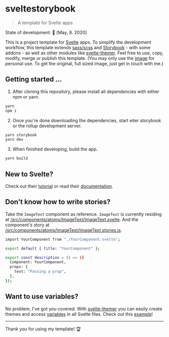 # sveltestorybook

> A template for Svelte apps

State of development: 🐣 [May, 8. 2020]

This is a project template for [Svelte](https://svelte.dev) apps. To simplify the development workflow, this template extends [sass/scss](https://sass-lang.com) and [Storybook](https://storybook.js.org) - with some addons - as well as other modules like [svelte-themer](https://github.com/josefaidt/svelte-themer). Feel free to use, copy, modify, merge or publish this template. (You may only use the [image](https://github.com/lucaausde/sveltestorybook/blob/master/src/components/atoms/ImageText/assets/flamingo.JPG) for personal use. To get the original, full sized image, just get in touch with me.)

## Getting started ...

1. After cloning this repository, please install all dependencies with either npm or yarn.

```bash
yarn
npm i
```

2. Once you're done downloading the dependencies, start eiter storybook or the rollup development server.

```bash
yarn storybook
yarn dev
```

3. When finished developing, build the app.

```bash
yarn build
```

## New to Svelte?

Check out their [tutorial](https://svelte.dev/tutorial/basics) or read their [documentation](https://svelte.dev/docs).

## Don't know how to write stories?

Take the `ImageText` component as reference. `ImageText` is currently residing at [/src/components/atoms/ImageText/ImageText.svelte](https://github.com/lucaausde/sveltestorybook/blob/master/src/components/atoms/ImageText/ImageText.svelte). And the component's story at [/src/components/atoms/ImageText/ImageText.stories.js](https://github.com/lucaausde/sveltestorybook/blob/master/src/components/atoms/ImageText/ImageText.stories.js).

```bash
import YourComponent from "./YourComponent.svelte";

export default { title: "YourComponent" };

export const description = () => ({
  Component: YourComponent,
  props: {
    text: "Passing a prop",
  },
});

```

## Want to use variables?

No problem, I've got you covered. With [svelte-themer](https://github.com/josefaidt/svelte-themer) you can easily create themes and access [variables](https://github.com/lucaausde/sveltestorybook/blob/master/src/constants/theme/theme.js) in all Svelte files. Check out this [example](https://github.com/lucaausde/sveltestorybook/blob/master/src/components/atoms/ImageText/ImageText.svelte)!

---

Thank you for using my template! 🏆
